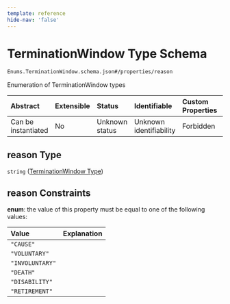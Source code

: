 ```yaml
---
template: reference
hide-nav: 'false'
---
```


# TerminationWindow Type Schema

```txt
Enums.TerminationWindow.schema.json#/properties/reason
```

Enumeration of TerminationWindow types

| Abstract            | Extensible | Status         | Identifiable            | Custom Properties | Additional Properties | Access Restrictions | Defined In                                                                                      |
| :------------------ | :--------- | :------------- | :---------------------- | :---------------- | :-------------------- | :------------------ | :---------------------------------------------------------------------------------------------- |
| Can be instantiated | No         | Unknown status | Unknown identifiability | Forbidden         | Allowed               | none                | [TerminationWindow.schema.json*](../types/TerminationWindow.schema.json "open original schema") |

## reason Type

`string` ([TerminationWindow Type](terminationwindow-properties-terminationwindow-type.md))

## reason Constraints

**enum**: the value of this property must be equal to one of the following values:

| Value           | Explanation |
| :-------------- | :---------- |
| `"CAUSE"`       |             |
| `"VOLUNTARY"`   |             |
| `"INVOLUNTARY"` |             |
| `"DEATH"`       |             |
| `"DISABILITY"`  |             |
| `"RETIREMENT"`  |             |
